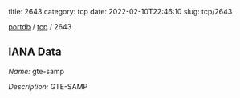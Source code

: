 title: 2643
category: tcp
date: 2022-02-10T22:46:10
slug: tcp/2643

[portdb](/) / [tcp](/category/tcp.html) / 2643


## IANA Data

_Name:_ gte-samp

_Description:_ GTE-SAMP

